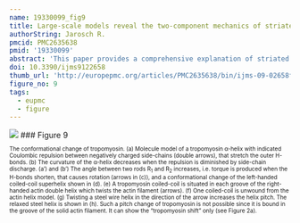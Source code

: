```yaml
---
name: 19330099_fig9
title: Large-scale models reveal the two-component mechanics of striated muscle.
authorString: Jarosch R.
pmcid: PMC2635638
pmid: '19330099'
abstract: 'This paper provides a comprehensive explanation of striated muscle mechanics and contraction on the basis of filament rotations. Helical proteins, particularly the coiled-coils of tropomyosin, myosin and alpha-actinin, shorten their H-bonds cooperatively and produce torque and filament rotations when the Coulombic net-charge repulsion of their highly charged side-chains is diminished by interaction with ions. The classical "two-component model" of active muscle differentiated a "contractile component" which stretches the "series elastic component" during force production. The contractile components are the helically shaped thin filaments of muscle that shorten the sarcomeres by clockwise drilling into the myosin cross-bridges with torque decrease (= force-deficit). Muscle stretch means drawing out the thin filament helices off the cross-bridges under passive counterclockwise rotation with torque increase (= stretch activation). Since each thin filament is anchored by four elastic alpha-actinin Z-filaments (provided with force-regulating sites for Ca(2+) binding), the thin filament rotations change the torsional twist of the four Z-filaments as the "series elastic components". Large scale models simulate the changes of structure and force in the Z-band by the different Z-filament twisting stages A, B, C, D, E, F and G. Stage D corresponds to the isometric state. The basic phenomena of muscle physiology, i. e. latency relaxation, Fenn-effect, the force-velocity relation, the length-tension relation, unexplained energy, shortening heat, the Huxley-Simmons phases, etc. are explained and interpreted with the help of the model experiments.'
doi: 10.3390/ijms9122658
thumb_url: 'http://europepmc.org/articles/PMC2635638/bin/ijms-09-02658f9.gif'
figure_no: 9
tags:
  - eupmc
  - figure
---
```

<img src='http://europepmc.org/articles/PMC2635638/bin/ijms-09-02658f9.jpg' style='max-height: 300px'>
### Figure 9
<p style='font-size: 10px;'>The conformational change of tropomyosin.  (a) Molecule model of a tropomyosin α-helix with indicated Coulombic repulsion between negatively charged side-chains (double arrows), that stretch the outer H-bonds. (b) The curvature of the α-helix decreases when the repulsion is diminished by side-chain discharge. (a’) and (b’) The angle between two rods R<sub>1</sub> and R<sub>2</sub> increases, i.e. torque is produced when the H-bonds shorten, that causes rotation (arrows in (c)), and a conformational change of the left-handed coiled-coil superhelix shown in (d). (e) A tropomyosin coiled-coil is situated in each groove of the right-handed actin double helix which twists the actin filament (arrows). (f) One coiled-coil is unwound from the actin helix model. (g) Twisting a steel wire helix in the direction of the arrow increases the helix pitch. The relaxed steel helix is shown in (h). Such a pitch change of tropomyosin is not possible since it is bound in the groove of the solid actin filament. It can show the “tropomyosin shift” only (see <xref ref-type="fig" rid="f2-ijms-09-02658">Figure 2a</xref>).</p>